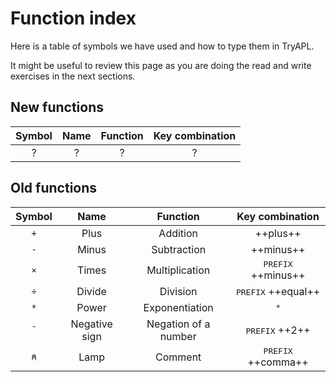 # Function index

Here is a table of symbols we have used and how to type them in TryAPL.

It might be useful to review this page as you are doing the read and write exercises in the next sections.

## New functions

| Symbol | Name | Function | Key combination |
|:--:|:--:|:--:|:--:|
| ? | ? | ? | ? |

## Old functions

| Symbol | Name | Function | Key combination |
|:--:|:--:|:--:|:--:|
| `+` | Plus | Addition | ++plus++ |
| `-` | Minus | Subtraction | ++minus++ |
| `×` | Times | Multiplication | <kbd>PREFIX</kbd> ++minus++ |
| `÷` | Divide | Division | <kbd>PREFIX</kbd> ++equal++ |
| `*` | Power | Exponentiation | <kbd>*</kbd> |
| `¯` | Negative sign | Negation of a number | <kbd>PREFIX</kbd> ++2++ |
| `⍝` | Lamp | Comment | <kbd>PREFIX</kbd> ++comma++ |


